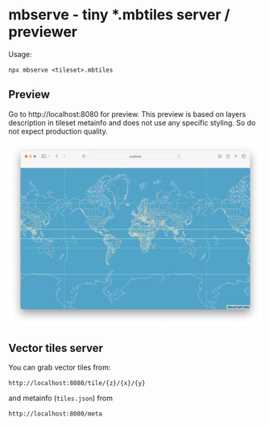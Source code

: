 # mbserve - tiny *.mbtiles server / previewer

Usage: 

```
npx mbserve <tileset>.mbtiles
```

## Preview

Go to http://localhost:8080 for preview. This preview is based on layers description in tileset metainfo and does not use any specific styling. So do not expect production quality.

![preview](https://github.com/itanka9/mbserve/blob/main/preview.png?raw=true)

## Vector tiles server

You can grab vector tiles from:

```
http://localhost:8080/tile/{z}/{x}/{y}
```

and metainfo (`tiles.json`) from 

```
http://localhost:8080/meta
```
